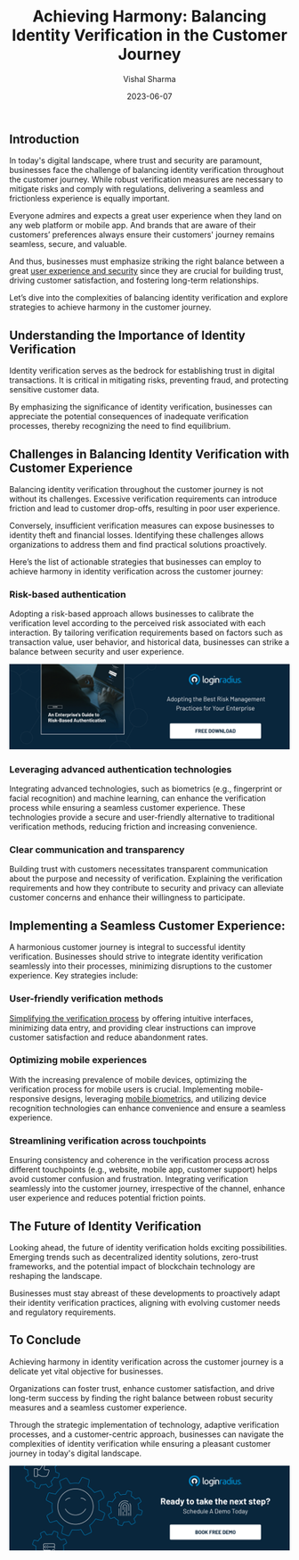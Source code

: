 ﻿---
title: "Achieving Harmony: Balancing Identity Verification in the Customer Journey"
date: "2023-06-07"
coverImage: "identity-verification.jpg"
tags: ["identity verification","ciam authentication","cx"]
author: "Vishal Sharma"
description: "In today's digital landscape, businesses face the challenge of balancing identity verification throughout the customer journey. This blog dives into the complexities and offers actionable strategies to achieve harmony. Find out how to balance security and user experience, fostering trust and driving long-term success."
metadescription: "Explore actionable strategies to achieve harmony between security and user experience, fostering trust and driving long-term business success."
metatitle: "Balancing Identity Verification in the Customer Journey"

---
## Introduction

In today's digital landscape, where trust and security are paramount, businesses face the challenge of balancing identity verification throughout the customer journey. While robust verification measures are necessary to mitigate risks and comply with regulations, delivering a seamless and frictionless experience is equally important. 

Everyone admires and expects a great user experience when they land on any web platform or mobile app. And brands that are aware of their customers’ preferences always ensure their customers' journey remains seamless, secure, and valuable. 

And thus, businesses must emphasize striking the right balance between a great [user experience and security](https://www.loginradius.com/blog/identity/security-ux-can-coexist/) since they are crucial for building trust, driving customer satisfaction, and fostering long-term relationships. 

Let’s dive into the complexities of balancing identity verification and explore strategies to achieve harmony in the customer journey.

## Understanding the Importance of Identity Verification

Identity verification serves as the bedrock for establishing trust in digital transactions. It is critical in mitigating risks, preventing fraud, and protecting sensitive customer data. 

By emphasizing the significance of identity verification, businesses can appreciate the potential consequences of inadequate verification processes, thereby recognizing the need to find equilibrium.

## Challenges in Balancing Identity Verification with Customer Experience 

Balancing identity verification throughout the customer journey is not without its challenges. Excessive verification requirements can introduce friction and lead to customer drop-offs, resulting in poor user experience. 

Conversely, insufficient verification measures can expose businesses to identity theft and financial losses. Identifying these challenges allows organizations to address them and find practical solutions proactively.

Here’s the list of actionable strategies that businesses can employ to achieve harmony in identity verification across the customer journey:

### Risk-based authentication

Adopting a risk-based approach allows businesses to calibrate the verification level according to the perceived risk associated with each interaction. By tailoring verification requirements based on factors such as transaction value, user behavior, and historical data, businesses can strike a balance between security and user experience.

[![GD-to-RBA](GD-to-RBA.png)](https://www.loginradius.com/resource/an-enterprises-guide-to-risk-based-authentication/)

### Leveraging advanced authentication technologies

Integrating advanced technologies, such as biometrics (e.g., fingerprint or facial recognition) and machine learning, can enhance the verification process while ensuring a seamless customer experience. These technologies provide a secure and user-friendly alternative to traditional verification methods, reducing friction and increasing convenience.

### Clear communication and transparency

Building trust with customers necessitates transparent communication about the purpose and necessity of verification. Explaining the verification requirements and how they contribute to security and privacy can alleviate customer concerns and enhance their willingness to participate.

## Implementing a Seamless Customer Experience:

A harmonious customer journey is integral to successful identity verification. Businesses should strive to integrate identity verification seamlessly into their processes, minimizing disruptions to the customer experience. Key strategies include:

### User-friendly verification methods

[Simplifying the verification process](https://www.loginradius.com/blog/identity/how-to-improve-customer-verification-process/) by offering intuitive interfaces, minimizing data entry, and providing clear instructions can improve customer satisfaction and reduce abandonment rates.

### Optimizing mobile experiences

With the increasing prevalence of mobile devices, optimizing the verification process for mobile users is crucial. Implementing mobile-responsive designs, leveraging [mobile biometrics](https://www.loginradius.com/blog/identity/what-is-mob-biometric-authentication/), and utilizing device recognition technologies can enhance convenience and ensure a seamless experience.

### Streamlining verification across touchpoints

Ensuring consistency and coherence in the verification process across different touchpoints (e.g., website, mobile app, customer support) helps avoid customer confusion and frustration. Integrating verification seamlessly into the customer journey, irrespective of the channel, enhance user experience and reduces potential friction points.

## The Future of Identity Verification

Looking ahead, the future of identity verification holds exciting possibilities. Emerging trends such as decentralized identity solutions, zero-trust frameworks, and the potential impact of blockchain technology are reshaping the landscape. 

Businesses must stay abreast of these developments to proactively adapt their identity verification practices, aligning with evolving customer needs and regulatory requirements.

## To Conclude 

Achieving harmony in identity verification across the customer journey is a delicate yet vital objective for businesses. 

Organizations can foster trust, enhance customer satisfaction, and drive long-term success by finding the right balance between robust security measures and a seamless customer experience. 

Through the strategic implementation of technology, adaptive verification processes, and a customer-centric approach, businesses can navigate the complexities of identity verification while ensuring a pleasant customer journey in today's digital landscape.

[![Book-a-demo](../../assets/book-a-demo-loginradius.png)](https://www.loginradius.com/contact-us?utm_source=blog&utm_medium=web&utm_campaign=identity-verification-in-customer-journey)
